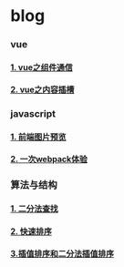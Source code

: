 # blog

### vue

#### [1. vue之组件通信](https://github.com/liuyueershihao/blog/issues/1)
#### [2. vue之内容插槽 ](https://github.com/liuyueershihao/blog/issues/2)

### javascript

#### [1. 前端图片预览](https://github.com/liuyueershihao/blog/issues/3)
#### [2. 一次webpack体验](https://github.com/liuyueershihao/blog/issues/8)

### 算法与结构

#### [1. 二分法查找](https://github.com/liuyueershihao/blog/issues/5)
#### [2. 快速排序](https://github.com/liuyueershihao/blog/issues/6)
#### [3.插值排序和二分法插值排序](https://github.com/liuyueershihao/blog/issues/7)
